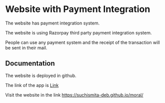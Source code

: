 # Website with Payment Integration

The website has payment integration system.

The website is using Razorpay third party payment integration system.

People can use any payment system and the receipt of the transaction will be sent in their mail.  

## Documentation
The website is deployed in github.

The link of the app is [Link](https://suchismita-deb.github.io/moral/)

Visit the website in the link https://suchismita-deb.github.io/moral/
